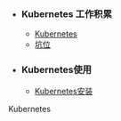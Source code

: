 + ### Kubernetes 工作积累
    + [Kubernetes](#Kubernetes使用)
    + [坑位](#坑位)
+ ### Kubernetes使用
    + [Kubernetes安装](https://github.com/Kingserch/Job-accumulation/blob/Kubernetes/k8s/k8s%E7%AE%80%E4%BB%8B.md)

	


Kubernetes
